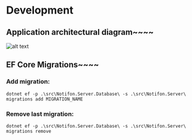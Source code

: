 # Development

## Application architectural diagram~~~~

![alt text](https://github.com/ch1seL/free-ton-http-notification-provider/blob/main/docs/Notifon%20Application%20Architectural%20Diagram.drawio.png?raw=true)

## EF Core Migrations~~~~

### Add migration:

```shell
dotnet ef -p .\src\Notifon.Server.Database\ -s .\src\Notifon.Server\ migrations add MIGRATION_NAME
```

### Remove last migration:

```shell
dotnet ef -p .\src\Notifon.Server.Database\ -s .\src\Notifon.Server\ migrations remove
```
